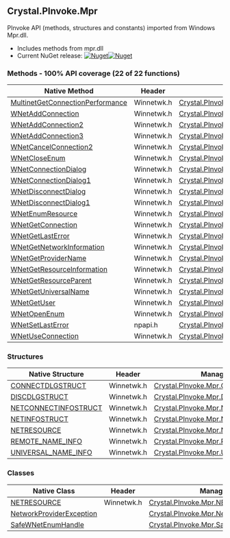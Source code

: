 ## Crystal.PInvoke.Mpr  
PInvoke API (methods, structures and constants) imported from Windows Mpr.dll.

- Includes methods from mpr.dll  
- Current NuGet release: [![Nuget](https://img.shields.io/nuget/v/Crystal.PInvoke.Mpr?logo=nuget&style=flat-square)![Nuget](https://img.shields.io/nuget/dt/Crystal.PInvoke.Mpr?label=%20&style=flat-square)](https://www.nuget.org/packages/Crystal.PInvoke.Mpr)  
### Methods - 100% API coverage (22 of 22 functions)  
Native Method | Header | Managed Method  
--- | --- | ---  
[MultinetGetConnectionPerformance](https://www.google.com/search?num=5&q=MultinetGetConnectionPerformanceA+site%3Adocs.microsoft.com) | Winnetwk.h | [Crystal.PInvoke.Mpr.MultinetGetConnectionPerformance](https://github.com/dahall/Crystal/search?l=C%23&q=MultinetGetConnectionPerformance)  
[WNetAddConnection](https://www.google.com/search?num=5&q=WNetAddConnectionA+site%3Adocs.microsoft.com) | Winnetwk.h | [Crystal.PInvoke.Mpr.WNetAddConnection](https://github.com/dahall/Crystal/search?l=C%23&q=WNetAddConnection)  
[WNetAddConnection2](https://www.google.com/search?num=5&q=WNetAddConnection2A+site%3Adocs.microsoft.com) | Winnetwk.h | [Crystal.PInvoke.Mpr.WNetAddConnection2](https://github.com/dahall/Crystal/search?l=C%23&q=WNetAddConnection2)  
[WNetAddConnection3](https://www.google.com/search?num=5&q=WNetAddConnection3A+site%3Adocs.microsoft.com) | Winnetwk.h | [Crystal.PInvoke.Mpr.WNetAddConnection3](https://github.com/dahall/Crystal/search?l=C%23&q=WNetAddConnection3)  
[WNetCancelConnection2](https://www.google.com/search?num=5&q=WNetCancelConnection2A+site%3Adocs.microsoft.com) | Winnetwk.h | [Crystal.PInvoke.Mpr.WNetCancelConnection2](https://github.com/dahall/Crystal/search?l=C%23&q=WNetCancelConnection2)  
[WNetCloseEnum](https://www.google.com/search?num=5&q=WNetCloseEnum+site%3Adocs.microsoft.com) | Winnetwk.h | [Crystal.PInvoke.Mpr.WNetCloseEnum](https://github.com/dahall/Crystal/search?l=C%23&q=WNetCloseEnum)  
[WNetConnectionDialog](https://www.google.com/search?num=5&q=WNetConnectionDialog+site%3Adocs.microsoft.com) | Winnetwk.h | [Crystal.PInvoke.Mpr.WNetConnectionDialog](https://github.com/dahall/Crystal/search?l=C%23&q=WNetConnectionDialog)  
[WNetConnectionDialog1](https://www.google.com/search?num=5&q=WNetConnectionDialog1A+site%3Adocs.microsoft.com) | Winnetwk.h | [Crystal.PInvoke.Mpr.WNetConnectionDialog1](https://github.com/dahall/Crystal/search?l=C%23&q=WNetConnectionDialog1)  
[WNetDisconnectDialog](https://www.google.com/search?num=5&q=WNetDisconnectDialog+site%3Adocs.microsoft.com) | Winnetwk.h | [Crystal.PInvoke.Mpr.WNetDisconnectDialog](https://github.com/dahall/Crystal/search?l=C%23&q=WNetDisconnectDialog)  
[WNetDisconnectDialog1](https://www.google.com/search?num=5&q=WNetDisconnectDialog1A+site%3Adocs.microsoft.com) | Winnetwk.h | [Crystal.PInvoke.Mpr.WNetDisconnectDialog1](https://github.com/dahall/Crystal/search?l=C%23&q=WNetDisconnectDialog1)  
[WNetEnumResource](https://www.google.com/search?num=5&q=WNetEnumResourceA+site%3Adocs.microsoft.com) | Winnetwk.h | [Crystal.PInvoke.Mpr.WNetEnumResource](https://github.com/dahall/Crystal/search?l=C%23&q=WNetEnumResource)  
[WNetGetConnection](https://www.google.com/search?num=5&q=WNetGetConnectionA+site%3Adocs.microsoft.com) | Winnetwk.h | [Crystal.PInvoke.Mpr.WNetGetConnection](https://github.com/dahall/Crystal/search?l=C%23&q=WNetGetConnection)  
[WNetGetLastError](https://www.google.com/search?num=5&q=WNetGetLastErrorA+site%3Adocs.microsoft.com) | Winnetwk.h | [Crystal.PInvoke.Mpr.WNetGetLastError](https://github.com/dahall/Crystal/search?l=C%23&q=WNetGetLastError)  
[WNetGetNetworkInformation](https://www.google.com/search?num=5&q=WNetGetNetworkInformationA+site%3Adocs.microsoft.com) | Winnetwk.h | [Crystal.PInvoke.Mpr.WNetGetNetworkInformation](https://github.com/dahall/Crystal/search?l=C%23&q=WNetGetNetworkInformation)  
[WNetGetProviderName](https://www.google.com/search?num=5&q=WNetGetProviderNameA+site%3Adocs.microsoft.com) | Winnetwk.h | [Crystal.PInvoke.Mpr.WNetGetProviderName](https://github.com/dahall/Crystal/search?l=C%23&q=WNetGetProviderName)  
[WNetGetResourceInformation](https://www.google.com/search?num=5&q=WNetGetResourceInformationA+site%3Adocs.microsoft.com) | Winnetwk.h | [Crystal.PInvoke.Mpr.WNetGetResourceInformation](https://github.com/dahall/Crystal/search?l=C%23&q=WNetGetResourceInformation)  
[WNetGetResourceParent](https://www.google.com/search?num=5&q=WNetGetResourceParentA+site%3Adocs.microsoft.com) | Winnetwk.h | [Crystal.PInvoke.Mpr.WNetGetResourceParent](https://github.com/dahall/Crystal/search?l=C%23&q=WNetGetResourceParent)  
[WNetGetUniversalName](https://www.google.com/search?num=5&q=WNetGetUniversalNameA+site%3Adocs.microsoft.com) | Winnetwk.h | [Crystal.PInvoke.Mpr.WNetGetUniversalName](https://github.com/dahall/Crystal/search?l=C%23&q=WNetGetUniversalName)  
[WNetGetUser](https://www.google.com/search?num=5&q=WNetGetUserA+site%3Adocs.microsoft.com) | Winnetwk.h | [Crystal.PInvoke.Mpr.WNetGetUser](https://github.com/dahall/Crystal/search?l=C%23&q=WNetGetUser)  
[WNetOpenEnum](https://www.google.com/search?num=5&q=WNetOpenEnumA+site%3Adocs.microsoft.com) | Winnetwk.h | [Crystal.PInvoke.Mpr.WNetOpenEnum](https://github.com/dahall/Crystal/search?l=C%23&q=WNetOpenEnum)  
[WNetSetLastError](https://www.google.com/search?num=5&q=WNetSetLastErrorA+site%3Adocs.microsoft.com) | npapi.h | [Crystal.PInvoke.Mpr.WNetSetLastError](https://github.com/dahall/Crystal/search?l=C%23&q=WNetSetLastError)  
[WNetUseConnection](https://www.google.com/search?num=5&q=WNetUseConnectionA+site%3Adocs.microsoft.com) | Winnetwk.h | [Crystal.PInvoke.Mpr.WNetUseConnection](https://github.com/dahall/Crystal/search?l=C%23&q=WNetUseConnection)  
### Structures  
Native Structure | Header | Managed Structure  
--- | --- | ---  
[CONNECTDLGSTRUCT](https://www.google.com/search?num=5&q=CONNECTDLGSTRUCT+site%3Adocs.microsoft.com) | Winnetwk.h | [Crystal.PInvoke.Mpr.CONNECTDLGSTRUCT](https://github.com/dahall/Crystal/search?l=C%23&q=CONNECTDLGSTRUCT)  
[DISCDLGSTRUCT](https://www.google.com/search?num=5&q=DISCDLGSTRUCT+site%3Adocs.microsoft.com) | Winnetwk.h | [Crystal.PInvoke.Mpr.DISCDLGSTRUCT](https://github.com/dahall/Crystal/search?l=C%23&q=DISCDLGSTRUCT)  
[NETCONNECTINFOSTRUCT](https://www.google.com/search?num=5&q=NETCONNECTINFOSTRUCT+site%3Adocs.microsoft.com) | Winnetwk.h | [Crystal.PInvoke.Mpr.NETCONNECTINFOSTRUCT](https://github.com/dahall/Crystal/search?l=C%23&q=NETCONNECTINFOSTRUCT)  
[NETINFOSTRUCT](https://www.google.com/search?num=5&q=NETINFOSTRUCT+site%3Adocs.microsoft.com) | Winnetwk.h | [Crystal.PInvoke.Mpr.NETINFOSTRUCT](https://github.com/dahall/Crystal/search?l=C%23&q=NETINFOSTRUCT)  
[NETRESOURCE](https://www.google.com/search?num=5&q=NETRESOURCE+site%3Adocs.microsoft.com) | Winnetwk.h | [Crystal.PInvoke.Mpr.NETRESOURCE](https://github.com/dahall/Crystal/search?l=C%23&q=NETRESOURCE)  
[REMOTE_NAME_INFO](https://www.google.com/search?num=5&q=REMOTE_NAME_INFO+site%3Adocs.microsoft.com) | Winnetwk.h | [Crystal.PInvoke.Mpr.REMOTE_NAME_INFO](https://github.com/dahall/Crystal/search?l=C%23&q=REMOTE_NAME_INFO)  
[UNIVERSAL_NAME_INFO](https://www.google.com/search?num=5&q=UNIVERSAL_NAME_INFO+site%3Adocs.microsoft.com) | Winnetwk.h | [Crystal.PInvoke.Mpr.UNIVERSAL_NAME_INFO](https://github.com/dahall/Crystal/search?l=C%23&q=UNIVERSAL_NAME_INFO)  
### Classes  
Native Class | Header | Managed Class  
--- | --- | ---  
[NETRESOURCE](https://www.google.com/search?num=5&q=NETRESOURCE+site%3Adocs.microsoft.com) | Winnetwk.h | [Crystal.PInvoke.Mpr.NETRESOURCE](https://github.com/dahall/Crystal/search?l=C%23&q=NETRESOURCE)  
[NetworkProviderException](https://www.google.com/search?num=5&q=NetworkProviderException+site%3Adocs.microsoft.com) |  | [Crystal.PInvoke.Mpr.NetworkProviderException](https://github.com/dahall/Crystal/search?l=C%23&q=NetworkProviderException)  
[SafeWNetEnumHandle](https://www.google.com/search?num=5&q=SafeWNetEnumHandle+site%3Adocs.microsoft.com) |  | [Crystal.PInvoke.Mpr.SafeWNetEnumHandle](https://github.com/dahall/Crystal/search?l=C%23&q=SafeWNetEnumHandle)  
